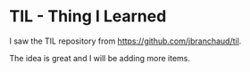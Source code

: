 # TIL - Thing I Learned

I saw the TIL repository from https://github.com/jbranchaud/til.

The idea is great and I will be adding more items.
